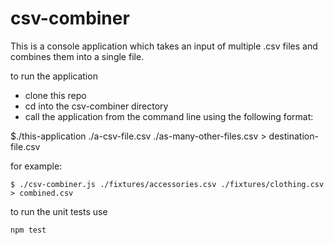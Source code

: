 # csv-combiner
This is a console application which takes an input of multiple .csv files and combines them into a single file.


to run the application 

- clone this repo 
- cd into the csv-combiner directory 
- call the application from the command line using the following format:

$./this-application ./a-csv-file.csv ./as-many-other-files.csv > destination-file.csv

for example:

```
$ ./csv-combiner.js ./fixtures/accessories.csv ./fixtures/clothing.csv > combined.csv
```


to run the unit tests use

``` 
npm test 
```
